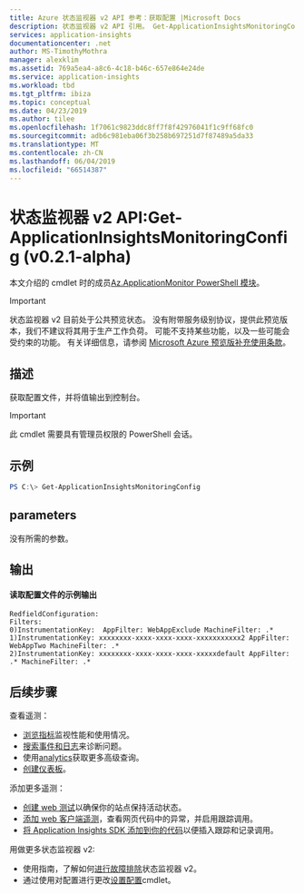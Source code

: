 ```yaml
---
title: Azure 状态监视器 v2 API 参考：获取配置 |Microsoft Docs
description: 状态监视器 v2 API 引用。 Get-ApplicationInsightsMonitoringConfig. 监视网站性能，无需重新部署该网站。 适用于 ASP.NET web 应用托管在本地，在虚拟机，或在 Azure 上。
services: application-insights
documentationcenter: .net
author: MS-TimothyMothra
manager: alexklim
ms.assetid: 769a5ea4-a8c6-4c18-b46c-657e864e24de
ms.service: application-insights
ms.workload: tbd
ms.tgt_pltfrm: ibiza
ms.topic: conceptual
ms.date: 04/23/2019
ms.author: tilee
ms.openlocfilehash: 1f7061c9823ddc8ff7f8f42976041f1c9ff68fc0
ms.sourcegitcommit: adb6c981eba06f3b258b697251d7f87489a5da33
ms.translationtype: MT
ms.contentlocale: zh-CN
ms.lasthandoff: 06/04/2019
ms.locfileid: "66514387"
---
```

# <a name="status-monitor-v2-api-get-applicationinsightsmonitoringconfig-v021-alpha"></a>状态监视器 v2 API:Get-ApplicationInsightsMonitoringConfig (v0.2.1-alpha)

本文介绍的 cmdlet 时的成员[Az.ApplicationMonitor PowerShell 模块](https://www.powershellgallery.com/packages/Az.ApplicationMonitor/)。

> [!IMPORTANT]
> 状态监视器 v2 目前处于公共预览状态。
> 没有附带服务级别协议，提供此预览版本，我们不建议将其用于生产工作负荷。 可能不支持某些功能，以及一些可能会受约束的功能。
> 有关详细信息，请参阅 [Microsoft Azure 预览版补充使用条款](https://azure.microsoft.com/support/legal/preview-supplemental-terms/)。

## <a name="description"></a>描述

获取配置文件，并将值输出到控制台。

> [!IMPORTANT] 
> 此 cmdlet 需要具有管理员权限的 PowerShell 会话。

## <a name="examples"></a>示例

```powershell
PS C:\> Get-ApplicationInsightsMonitoringConfig
```

## <a name="parameters"></a>parameters

没有所需的参数。

## <a name="output"></a>输出


#### <a name="example-output-from-reading-the-config-file"></a>读取配置文件的示例输出

```
RedfieldConfiguration:
Filters:
0)InstrumentationKey:  AppFilter: WebAppExclude MachineFilter: .*
1)InstrumentationKey: xxxxxxxx-xxxx-xxxx-xxxx-xxxxxxxxxxx2 AppFilter: WebAppTwo MachineFilter: .*
2)InstrumentationKey: xxxxxxxx-xxxx-xxxx-xxxx-xxxxxdefault AppFilter: .* MachineFilter: .*
```

## <a name="next-steps"></a>后续步骤

  查看遥测：
 - [浏览指标](../../azure-monitor/app/metrics-explorer.md)监视性能和使用情况。
- [搜索事件和日志](../../azure-monitor/app/diagnostic-search.md)来诊断问题。
- 使用[analytics](../../azure-monitor/app/analytics.md)获取更多高级查询。
- [创建仪表板](../../azure-monitor/app/overview-dashboard.md)。
 
 添加更多遥测：
 - [创建 web 测试](monitor-web-app-availability.md)以确保你的站点保持活动状态。
- [添加 web 客户端遥测](../../azure-monitor/app/javascript.md)，查看网页代码中的异常，并启用跟踪调用。
- [将 Application Insights SDK 添加到你的代码](../../azure-monitor/app/asp-net.md)以便插入跟踪和记录调用。
 
 用做更多状态监视器 v2:
 - 使用指南，了解如何[进行故障排除](status-monitor-v2-troubleshoot.md)状态监视器 v2。
 - 通过使用对配置进行更改[设置配置](status-monitor-v2-api-set-config.md)cmdlet。
